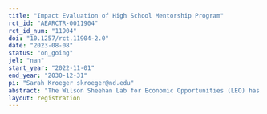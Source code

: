 ```yaml
---
title: "Impact Evaluation of High School Mentorship Program"
rct_id: "AEARCTR-0011904"
rct_id_num: "11904"
doi: "10.1257/rct.11904-2.0"
date: "2023-08-08"
status: "on_going"
jel: "nan"
start_year: "2022-11-01"
end_year: "2030-12-31"
pi: "Sarah Kroeger skroeger@nd.edu"
abstract: "The Wilson Sheehan Lab for Economic Opportunities (LEO) has partnered with Thread of Baltimore, Maryland to evaluate their high school mentorship program, an intensive mentoring program for inner-city youth who are at the highest risk for dropping out of high school. Students are identified for the program if they have GPAs in the bottom quartile after their first semester of 9th grade. Historically, the four-year graduation rate for these students is just 5%. Eligible students are connected to volunteers who help establish goals and identify and remove significant barriers. A key component of the intervention is a model of long-term relationship building across lines of difference, with a goal to construct a permanent social network to youth who are otherwise socioeconomically isolated. To evaluate this program, we will use a randomized control trial (RCT) to examine whether the program improves graduation rates and other educational and early-life outcomes, including academic performance, high school completion, college-going, criminal justice contact, and mortality. Eligible students are randomly assigned to either Thread or a control group, with approximately 630 in each group. The study will utilize administrative records from Baltimore City Public Schools, the Maryland Longitudinal Data System, and the National Student Clearinghouse, as well as program data. Results from this RCT will be disseminated to policymakers and providers across the country to inform the replication and expansion of programs designed to support underperforming high school students. We plan to enroll 1260 people in the study over three years (academic years 2022-23 to 2024-25), of which approximately 630 will be offered a spot in Thread. We conservatively assume that 60% of those offered (378 individuals) will enroll in the program. Assuming a baseline high school graduation rate of 10% (likely higher than the actual control group completion rate), we are powered to detect a 5.2 percentage point increase in graduation rates which is about one eighth of the observational differences Thread has documented."
layout: registration
---
```


